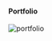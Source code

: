 #### Portfolio
![portfolio](https://user-images.githubusercontent.com/69578414/132122122-da026bcf-3346-4652-bf1b-fdb2e5b0b08a.PNG)

